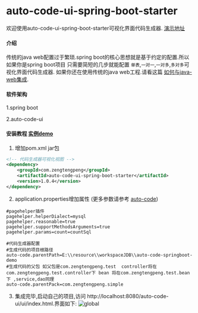 # auto-code-ui-spring-boot-starter
欢迎使用auto-code-ui-spring-boot-starter可视化界面代码生成器. [演示地址](http://106.13.119.110:8010/auto-code-ui/ui/index.html)
#### 介绍
传统的java web配置过于繁琐.spring boot的核心思想就是基于约定的配置.所以如果你是spring boot项目 
只需要简短的几步就能配置 `单表`,`一对一`,`一对多`,`多对多`可视化界面代码生成器.
如果你还在使用传统的java web工程.请看这篇 [如何与java-web集成](https://gitee.com/ztp/auto-code-ui).

#### 软件架构

1.spring boot

2.auto-code-ui

#### 安装教程 [实例demo](https://gitee.com/ztp/auto-code-springboot-demo)

1. 增加pom.xml jar包
```xml
<!-- 代码生成器可视化视图 -->
<dependency>
    <groupId>com.zengtengpeng</groupId>
    <artifactId>auto-code-ui-spring-boot-starter</artifactId>
    <version>1.0.4</version>
</dependency>
```
2. application.properties增加属性 (更多参数请参考 [auto-code](https://gitee.com/ztp/auto-code#3))
```
#pagehelper插件
pagehelper.helperDialect=mysql
pagehelper.reasonable=true
pagehelper.supportMethodsArguments=true
pagehelper.params=count=countSql

#代码生成器配置
#生成代码的项目根路径
auto-code.parentPath=E:\\resource\\workspaceJDB\\auto-code-springboot-demo
#生成代码的父包 如父包是com.zengtengpeng.test  controller将在com.zengtengpeng.test.controller下 bean 将在com.zengtengpeng.test.bean下 ,service,dao同理
auto-code.parentPack=com.zengtengpeng.simple
```

3. 集成完毕,启动自己的项目,访问 http://localhost:8080/auto-code-ui/ui/index.html.界面如下:
![global](http://106.13.119.110/auto-code-ui/global.png)

